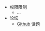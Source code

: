 <!-- # Awesome Xposed | 令人惊叹的 Xposed -->

* 权限限制
  * ...
* 论坛
  * [Github 话题](https://github.com/topics/xposed-framework)
